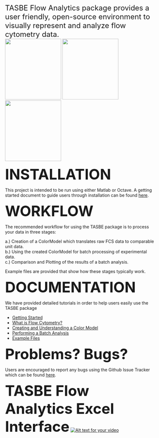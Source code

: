  
<font size="5">
TASBE Flow Analytics package provides a user friendly, open-source environment to visually represent and analyze flow cytometry data.</font> 



<div class="container">
   <img src="https://github.com/mehersam/TASBEFlowAnalytics/blob/gh-pages/docs/resources/color_compensation.png?raw=true" height="200" width="185" />

 <img src="https://github.com/mehersam/TASBEFlowAnalytics/blob/gh-pages/docs/resources/color_translation.png?raw=true"  height="200" width="185" />

  <img src="https://github.com/mehersam/TASBEFlowAnalytics/blob/gh-pages/docs/resources/AutomaticGate.png?raw=true" height="200" width="185" />
</div>

<font size="9"><b>INSTALLATION</b></font>

 This project is intended to be run using either Matlab or Octave. A getting started document
to guide users through installation can be found <a href="https://github.com/mehersam/TASBEFlowAnalytics/blob/gh-pages/docs/GettingStarted/tasbe-getting-started-tutorial.pdf">here</a>. 

<font size="9"><b>WORKFLOW</b></font>

 The recommended workflow for using the TASBE package is to process your data in three stages: 
 
 
   a.) Creation of a ColorModel which translates raw FCS data to comparable unit data. <br /> 
   b.) Using the created ColorModel for batch processing of experimental data. <br /> 
   c.) Comparison and Plotting of the results of a batch analysis.  
 
Example files are provided that show how these stages typically work.
   

<font size="9"><b>DOCUMENTATION</b></font>

  We have provided detailed tutorials in order to help users easily use the TASBE package 
  
  * <a href="https://github.com/mehersam/TASBEFlowAnalytics/blob/gh-pages/docs/GettingStarted/tasbe-getting-started-tutorial.pdf">Getting Started </a> 
  * <a href="https://github.com/mehersam/TASBEFlowAnalytics/tree/gh-pages/docs/FlowCytometryDocumentation"> What is Flow Cytometry? </a> 
  * <a href="https://github.com/mehersam/TASBEFlowAnalytics/tree/gh-pages/docs/ColorModelTutorial/tasbe-color-model.pdf"> Creating and Understanding a Color Model </a> 
  * <a href="https://github.com/mehersam/TASBEFlowAnalytics/tree/gh-pages/docs/BatchAnalysisTutorial/tasbe-batch-analysis-tutorial.pdf"> Performing a Batch Analysis </a> 
  * <a href="https://github.com/mehersam/TASBEFlowAnalytics/tree/gh-pages/docs/Example%20Files"> Example Files </a>

<font size="9"><b>Problems? Bugs?</b></font>

Users are encouraged to report any bugs using the Github Issue Tracker which can be found <a href="https://github.com/TASBE/TASBEFlowAnalytics/issues">here</a>.

<font size="9"><b>TASBE Flow Analytics Excel Interface</b></font>
[![Alt text for your video](https://img.youtube.com/vi/EMQJlTAzuDU/0.jpg)](https://www.youtube.com/watch?v=EMQJlTAzuDU)


